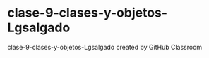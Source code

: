 # clase-9-clases-y-objetos-Lgsalgado
clase-9-clases-y-objetos-Lgsalgado created by GitHub Classroom
